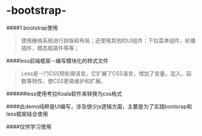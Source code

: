 # -bootstrap-

####1.bootstrap使用
>使用栅格系统进行排版和布局；还使用其他的UI组件：下拉菜单组件，轮播插件，模态框插件等等；

####less前端框架--编写模块化的样式文件
>Less是一门CSS预处理语言，它扩展了CSS语言，增加了变量，混入，函数等特性，使CSS更易维护和扩展。

######less使用考拉Koala软件来转换为css格式

####此demo纯粹是UI编写，涉及很少js逻辑方面，主要是为了实践bootsrap和less框架结合使用

####仅供学习使用
